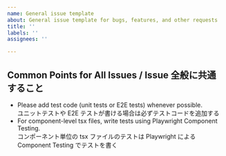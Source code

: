 ```yaml
---
name: General issue template
about: General issue template for bugs, features, and other requests
title: ''
labels: ''
assignees: ''

---
```


## Common Points for All Issues / Issue 全般に共通すること
- Please add test code (unit tests or E2E tests) whenever possible.  
  ユニットテストや E2E テストが書ける場合は必ずテストコードを追加する
- For component-level tsx files, write tests using Playwright Component Testing.  
  コンポーネント単位の tsx ファイルのテストは Playwright による Component Testing でテストを書く
